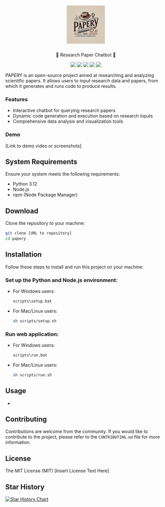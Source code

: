 
<!-- DOCTOC SKIP -->

<h1 align="center">
 <a href="https://www.papery.com">
  <picture>
    <source media="(prefers-color-scheme: dark)" srcset="docs/images/papery_logo.png"/>
    <img height="120" src="docs/images/papery_logo.png"/>
  </picture>
 </a>
 <br />
</h1>
<p align="center">
🚀 Research Paper Chatbot 🚀
</p>
<p align="center">
  <a href="https://www.papery.com/"><img src="https://img.shields.io/badge/Website-blue?logo=googlechrome&logoColor=white"/></a>
  <a href="https://docs.papery.com/"><img src="https://img.shields.io/badge/Docs-yellow?logo=gitbook&logoColor=white"/></a>
  <a href="https://discord.gg/paperydiscord"><img src="https://img.shields.io/discord/1300352164748591205/1300352164748591208?logo=discord&label=discord"/></a>
  <a href="https://github.com/papery/papery"><img src="https://img.shields.io/github/stars/Toricat/PAPERY" /></a>
  <a href="https://github.com/papery/papery/blob/main/LICENSE"><img src="https://img.shields.io/github/license/Toricat/PAPERY"/></a>
  <!-- <a href="https://twitter.com/paperyai"><img src="https://img.shields.io/twitter/follow/paperyai?style=social"/></a> -->
  <!-- <a href="https://www.linkedin.com/company/papery-ai"><img src="https://img.shields.io/badge/Follow%20on%20LinkedIn-0077B5?logo=linkedin"/></a> -->
</p>

PAPERY is an open-source project aimed at researching and analyzing scientific papers. It allows users to input research data and papers, from which it generates and runs code to produce results.

### Features
- Interactive chatbot for querying research papers
- Dynamic code generation and execution based on research inputs
- Comprehensive data analysis and visualization tools

### Demo

[Link to demo video or screenshots]

## System Requirements

Ensure your system meets the following requirements:

- Python 3.12
- Node.js
- npm (Node Package Manager)

## Download

Clone the repository to your machine:

```bash
git clone [URL to repository]
cd papery
```

## Installation

Follow these steps to install and run this project on your machine:

### Set up the Python and Node.js environment:

- For Windows users:

    ```bash
    scripts\setup.bat
    ```

- For Mac/Linux users:

    ```bash
    sh scripts/setup.sh
    ```
### Run web application:
- For Windows users:

    ```bash
    scripts\run.bat
    ```

- For Mac/Linux users:

    ```bash
    sh scripts/run.sh
    ```
## Usage

- 

## Contributing

Contributions are welcome from the community. If you would like to contribute to the project, please refer to the `CONTRIBUTING.md` file for more information.

## License

The MIT License (MIT)
[Insert License Text Here]

## Star History

[![Star History Chart](https://api.star-history.com/svg?repos=Toricat/Experience-System,Toricat/PAPERY&type=Date)](https://star-history.com/#Toricat/Experience-System&Toricat/PAPERY&Date)
